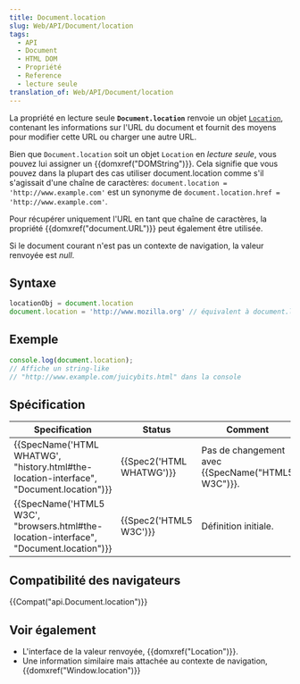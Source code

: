 ```yaml
---
title: Document.location
slug: Web/API/Document/location
tags:
  - API
  - Document
  - HTML DOM
  - Propriété
  - Reference
  - lecture seule
translation_of: Web/API/Document/location
---
```

La propriété en lecture seule **`Document.location`** renvoie un objet [`Location`](/fr/docs/Web/API/Location), contenant les informations sur l'URL du document et fournit des moyens pour modifier cette URL ou charger une autre URL.

Bien que `Document.location` soit un objet  `Location` en _lecture seule_, vous pouvez lui assigner un {{domxref("DOMString")}}. Cela signifie que vous pouvez dans la plupart des cas utiliser document.location comme s'il s'agissait d'une chaîne de caractères: `document.location = 'http://www.example.com'` est un synonyme de `document.location.href = 'http://www.example.com'`.

Pour récupérer uniquement l'URL en tant que chaîne de caractères, la propriété {{domxref("document.URL")}} peut également être utilisée.

Si le document courant n'est pas un contexte de navigation, la valeur renvoyée est _null_.

## Syntaxe

```js
locationObj = document.location
document.location = 'http://www.mozilla.org' // équivalent à document.location.href = 'http://www.mozilla.org'
```

## Exemple

```js
console.log(document.location);
// Affiche un string-like
// "http://www.example.com/juicybits.html" dans la console
```

## Spécification

| Specification                                                                                                        | Status                           | Comment                                                  |
| -------------------------------------------------------------------------------------------------------------------- | -------------------------------- | -------------------------------------------------------- |
| {{SpecName('HTML WHATWG', "history.html#the-location-interface", "Document.location")}} | {{Spec2('HTML WHATWG')}} | Pas de changement avec {{SpecName("HTML5 W3C")}}. |
| {{SpecName('HTML5 W3C', "browsers.html#the-location-interface", "Document.location")}} | {{Spec2('HTML5 W3C')}}     | Définition initiale.                                     |

## Compatibilité des navigateurs

{{Compat("api.Document.location")}}

## Voir également

- L'interface de la valeur renvoyée, {{domxref("Location")}}.
- Une information similaire mais attachée au contexte de navigation, {{domxref("Window.location")}}
